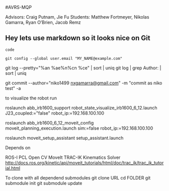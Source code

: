 #AVRS-MQP

Advisors: Craig Putnam, Jie Fu
Students: Matthew Fortmeyer, Nikolas Gamarra, Ryan O’Brien, Jacob Remz


## Hey lets use markdown so it looks nice on Git

```
code
```

```
git config --global user.email "MY_NAME@example.com"
```

git log --pretty="%an %ae%n%cn %ce" | sort | uniq
git log | grep Author: | sort | uniq


git commit --author="niko1499 <nxgamarra@gmail.com>" -m "commit as niko test" -a


to visualize the robot run

roslaunch abb_irb1600_support robot_state_visualize_irb1600_6_12.launch J23_coupled:="false" robot_ip:=192.168.100.100 

roslaunch abb_irb1600_6_12_moveit_config moveit_planning_execution.launch sim:=false robot_ip:=192.168.100.100

roslaunch moveit_setup_assistant setup_assistant.launch






Depends on

ROS-I
PCL
Open CV
MoveIt
TRAC-IK Kinematics Solver
http://docs.ros.org/kinetic/api/moveit_tutorials/html/doc/trac_ik/trac_ik_tutorial.html


To clone with all dependend submodules
git clone URL
cd FOLDER
git submodule init
git submodule update





